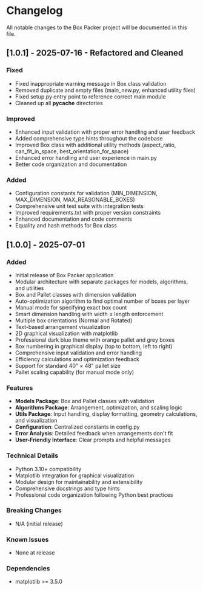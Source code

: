 # Changelog

All notable changes to the Box Packer project will be documented in this file.

## [1.0.1] - 2025-07-16 - Refactored and Cleaned

### Fixed
- Fixed inappropriate warning message in Box class validation
- Removed duplicate and empty files (main_new.py, enhanced utility files)
- Fixed setup.py entry point to reference correct main module
- Cleaned up all __pycache__ directories

### Improved
- Enhanced input validation with proper error handling and user feedback
- Added comprehensive type hints throughout the codebase
- Improved Box class with additional utility methods (aspect_ratio, can_fit_in_space, best_orientation_for_space)
- Enhanced error handling and user experience in main.py
- Better code organization and documentation

### Added
- Configuration constants for validation (MIN_DIMENSION, MAX_DIMENSION, MAX_REASONABLE_BOXES)
- Comprehensive unit test suite with integration tests
- Improved requirements.txt with proper version constraints
- Enhanced documentation and code comments
- Equality and hash methods for Box class

## [1.0.0] - 2025-07-01

### Added
- Initial release of Box Packer application
- Modular architecture with separate packages for models, algorithms, and utilities
- Box and Pallet classes with dimension validation
- Auto-optimization algorithm to find optimal number of boxes per layer
- Manual mode for specifying exact box count
- Smart dimension handling with width ≤ length enforcement
- Multiple box orientations (Normal and Rotated)
- Text-based arrangement visualization
- 2D graphical visualization with matplotlib
- Professional dark blue theme with orange pallet and grey boxes
- Box numbering in graphical display (top to bottom, left to right)
- Comprehensive input validation and error handling
- Efficiency calculations and optimization feedback
- Support for standard 40" × 48" pallet size
- Pallet scaling capability (for manual mode only)

### Features
- **Models Package**: Box and Pallet classes with validation
- **Algorithms Package**: Arrangement, optimization, and scaling logic
- **Utils Package**: Input handling, display formatting, geometry calculations, and visualization
- **Configuration**: Centralized constants in config.py
- **Error Analysis**: Detailed feedback when arrangements don't fit
- **User-Friendly Interface**: Clear prompts and helpful messages

### Technical Details
- Python 3.10+ compatibility
- Matplotlib integration for graphical visualization
- Modular design for maintainability and extensibility
- Comprehensive docstrings and type hints
- Professional code organization following Python best practices

### Breaking Changes
- N/A (initial release)

### Known Issues
- None at release

### Dependencies
- matplotlib >= 3.5.0
